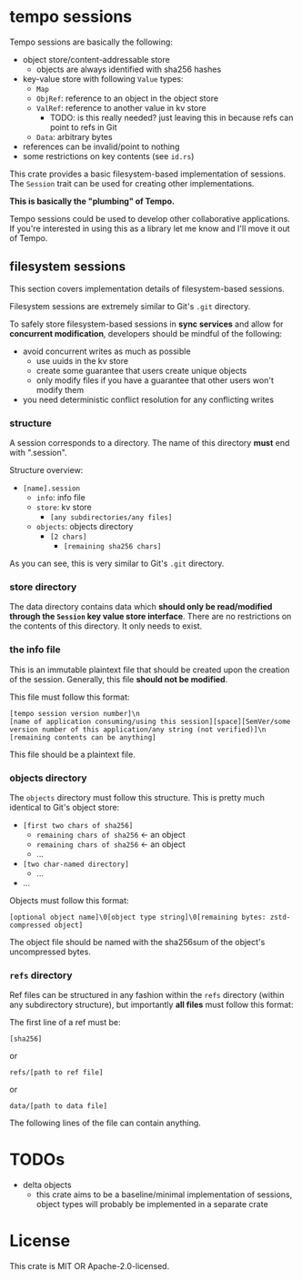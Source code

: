 # tempo sessions

Tempo sessions are basically the following:
- object store/content-addressable store
  - objects are always identified with sha256 hashes
- key-value store with following `Value` types:
  - `Map`
  - `ObjRef`: reference to an object in the object store
  - `ValRef`: reference to another value in kv store
    - TODO: is this really needed? just leaving this in because refs can point to refs in Git
  - `Data`: arbitrary bytes
- references can be invalid/point to nothing
- some restrictions on key contents (see `id.rs`)

This crate provides a basic filesystem-based implementation of sessions. The `Session` trait can be used for creating other implementations.

**This is basically the "plumbing" of Tempo.**

Tempo sessions could be used to develop other collaborative applications. If you're interested in using this as a library let me know and I'll move it out of Tempo.

## filesystem sessions
This section covers implementation details of filesystem-based sessions.

Filesystem sessions are extremely similar to Git's `.git` directory.

To safely store filesystem-based sessions in **sync services** and allow for **concurrent modification**, developers should be mindful of the following:
- avoid concurrent writes as much as possible
  - use uuids in the kv store
  - create some guarantee that users create unique objects
  - only modify files if you have a guarantee that other users won't modify them
- you need deterministic conflict resolution for any conflicting writes

### structure

A session corresponds to a directory. The name of this directory **must** end with ".session".

Structure overview:

- `[name].session`
  - `info`: info file
  - `store`: kv store
    - `[any subdirectories/any files]`
  - `objects`: objects directory
    - `[2 chars]`
      - `[remaining sha256 chars]`

As you can see, this is very similar to Git's `.git` directory.

### store directory
The data directory contains data which **should only be read/modified through the `Session` key value store interface**. There are no restrictions on the contents of this directory. It only needs to exist.

### the info file 
This is an immutable plaintext file that should be created upon the creation of the session.
Generally, this file **should not be modified**.

This file must follow this format:

```
[tempo session version number]\n
[name of application consuming/using this session][space][SemVer/some version number of this application/any string (not verified)]\n
[remaining contents can be anything]
```

This file should be a plaintext file.

### objects directory
The `objects` directory must follow this structure. This is pretty much identical to Git's object store:

- `[first two chars of sha256]`
  - `remaining chars of sha256` <- an object
  - `remaining chars of sha256` <- an object
  - ...
- `[two char-named directory]`
  - ...
- ...

Objects must follow this format:

```
[optional object name]\0[object type string]\0[remaining bytes: zstd-compressed object]
```

The object file should be named with the sha256sum of the object's uncompressed bytes.

### `refs` directory
Ref files can be structured in any fashion within the `refs` directory (within any subdirectory structure), but importantly **all files** must follow this format:

The first line of a ref must be:

```
[sha256]
```

or

```
refs/[path to ref file]
```

or

```
data/[path to data file]
```

The following lines of the file can contain anything.

# TODOs
- delta objects
  - this crate aims to be a baseline/minimal implementation of sessions, object types will probably be implemented in a separate crate

# License
This crate is MIT OR Apache-2.0-licensed.